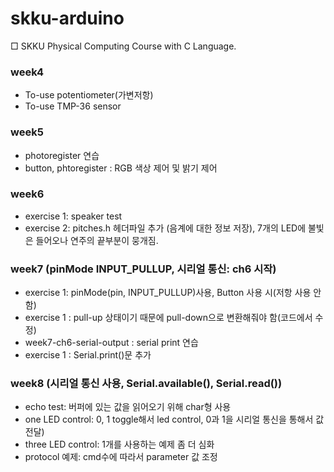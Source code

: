 # skku-arduino

□ SKKU Physical Computing Course with C Language.

### week4

- To-use potentiometer(가변저항)
- To-use TMP-36 sensor

### week5

- photoregister 연습
- button, phtoregister : RGB 색상 제어 및 밝기 제어

### week6

- exercise 1: speaker test
- exercise 2: pitches.h 헤더파일 추가 (음계에 대한 정보 저장), 7개의 LED에 불빛은 들어오나 연주의 끝부분이 뭉개짐.

### week7 (pinMode INPUT_PULLUP, 시리얼 통신: ch6 시작)

- exercise 1: pinMode(pin, INPUT_PULLUP)사용, Button 사용 시(저항 사용 안 함)
- exercise 1 : pull-up 상태이기 때문에 pull-down으로 변환해줘야 함(코드에서 수정)
- week7-ch6-serial-output : serial print 연습
- exercise 1 : Serial.print()문 추가

### week8 (시리얼 통신 사용, Serial.available(), Serial.read())

- echo test: 버퍼에 있는 값을 읽어오기 위해 char형 사용
- one LED control: 0, 1 toggle해서 led control, 0과 1을 시리얼 통신을 통해서 값 전달)
- three LED control: 1개를 사용하는 예제 좀 더 심화
- protocol 예제: cmd수에 따라서 parameter 값 조정 
